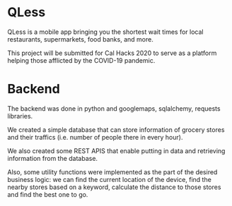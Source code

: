# QLess
QLess is a mobile app bringing you the shortest wait times for local restaurants, supermarkets, food banks, and more.

This project will be submitted for Cal Hacks 2020 to serve as a platform helping those afflicted by the COVID-19 pandemic.

# Backend 

The backend was done in python and googlemaps, sqlalchemy, requests libraries.

We created a simple database that can store information of grocery stores and their traffics (i.e. number of people there in every hour). 

We also created some REST APIS that enable putting in data and retrieving information from the database.

Also, some utility functions were implemented as the part of the desired business logic: we can find the current location of the device, find the nearby stores based on a keyword, calculate the distance to those stores and find the best one to go.

